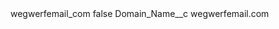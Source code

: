 <?xml version="1.0" encoding="UTF-8"?>
<CustomMetadata xmlns="http://soap.sforce.com/2006/04/metadata" xmlns:xsi="http://www.w3.org/2001/XMLSchema-instance" xmlns:xsd="http://www.w3.org/2001/XMLSchema">
    <label>wegwerfemail_com</label>
    <protected>false</protected>
    <values>
        <field>Domain_Name__c</field>
        <value xsi:type="xsd:string">wegwerfemail.com</value>
    </values>
</CustomMetadata>
